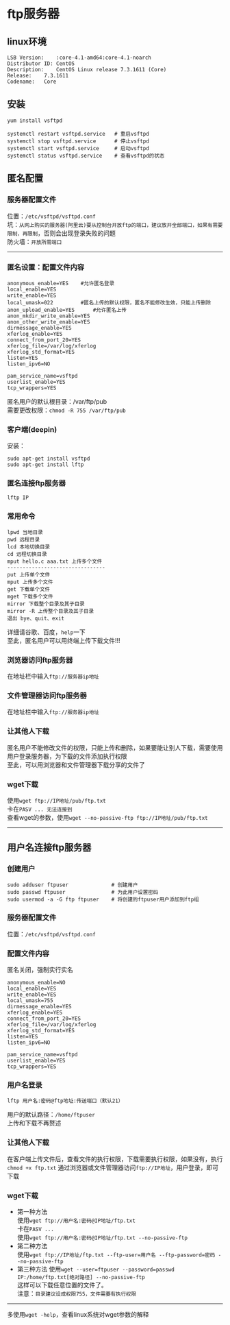 # ftp服务器

## linux环境  
```
LSB Version:    :core-4.1-amd64:core-4.1-noarch
Distributor ID: CentOS
Description:    CentOS Linux release 7.3.1611 (Core) 
Release:    7.3.1611
Codename:   Core
```
## 安装  
```
yum install vsftpd

systemctl restart vsftpd.service   # 重启vsftpd
systemctl stop vsftpd.service      # 停止vsftpd
systemctl start vsftpd.service     # 启动vsftpd
systemctl status vsftpd.service    # 查看vsftpd的状态
```

## 匿名配置
### 服务器配置文件  
位置：`/etc/vsftpd/vsftpd.conf`  
坑：`从网上购买的服务器(阿里云)要从控制台开放ftp的端口，建议放开全部端口，如果有需要限制，再限制`，否则会出现登录失败的问题  
防火墙：`开放所需端口`

-------------------------
### 匿名设置：配置文件内容  
```
anonymous_enable=YES    #允许匿名登录
local_enable=YES
write_enable=YES
local_umask=022         #匿名上传的默认权限，匿名不能修改生效，只能上传删除     
anon_upload_enable=YES      #允许匿名上传
anon_mkdir_write_enable=YES
anon_other_write_enable=YES
dirmessage_enable=YES
xferlog_enable=YES
connect_from_port_20=YES
xferlog_file=/var/log/xferlog
xferlog_std_format=YES
listen=YES
listen_ipv6=NO

pam_service_name=vsftpd
userlist_enable=YES
tcp_wrappers=YES
```
匿名用户的默认根目录：/var/ftp/pub  
需要更改权限：`chmod -R 755 /var/ftp/pub`
### 客户端(deepin)
安装：  
```
sudo apt-get install vsftpd
sudo apt-get install lftp
```
### 匿名连接ftp服务器
```
lftp IP
```
### 常用命令
```
lpwd 当地目录
pwd 远程目录
lcd 本地切换目录
cd 远程切换目录
mput hello.c aaa.txt 上传多个文件
--------------------------------
put 上传单个文件
mput 上传多个文件
get 下载单个文件
mget 下载多个文件
mirror 下载整个目录及其子目录
mirror -R 上传整个目录及其子目录
退出 bye、quit、exit
```
详细请谷歌、百度，`help`一下  
至此，匿名用户可以用终端上传下载文件!!!  
### 浏览器访问ftp服务器
在地址栏中输入`ftp://服务器ip地址`
### 文件管理器访问ftp服务器
在地址栏中输入`ftp://服务器ip地址`
### 让其他人下载
匿名用户不能修改文件的权限，只能上传和删除，如果要能让别人下载，需要使用用户登录服务器，为下载的文件添加执行权限  
至此，可以用浏览器和文件管理器下载分享的文件了
### wget下载
使用`wget ftp://IP地址/pub/ftp.txt`  
卡在`PASV ... 无法连接到`  
查看wget的参数，使用`wget --no-passive-ftp ftp://IP地址/pub/ftp.txt`  

----------------------------------

## 用户名连接ftp服务器
### 创建用户
```
sudo adduser ftpuser              # 创建用户
sudo passwd ftpuser               # 为此用户设置密码
sudo usermod -a -G ftp ftpuser    # 将创建的ftpuser用户添加到ftp组
```
### 服务器配置文件  
位置：`/etc/vsftpd/vsftpd.conf`  
### 配置文件内容
匿名关闭，强制实行实名  
```
anonymous_enable=NO
local_enable=YES
write_enable=YES
local_umask=755
dirmessage_enable=YES
xferlog_enable=YES
connect_from_port_20=YES
xferlog_file=/var/log/xferlog
xferlog_std_format=YES
listen=YES
listen_ipv6=NO

pam_service_name=vsftpd
userlist_enable=YES
tcp_wrappers=YES
```
### 用户名登录
```
lftp 用户名:密码@ftp地址:传送端口（默认21）
```
用户的默认路径：`/home/ftpuser`  
上传和下载不再赘述  
### 让其他人下载
在客户端上传文件后，查看文件的执行权限，下载需要执行权限，如果没有，执行`chmod +x ftp.txt`  通过浏览器或文件管理器访问`ftp://IP地址`，用户登录，即可下载  
### wget下载
 - 第一种方法  
使用`wget ftp://用户名:密码@IP地址/ftp.txt`  
卡在`PASV ...`  
使用`wget ftp://用户名:密码@IP地址/ftp.txt --no-passive-ftp`
 - 第二种方法  
使用`wget ftp://IP地址/ftp.txt --ftp-user=用户名 --ftp-password=密码 --no-passive-ftp`  
 - 第三种方法
使用`wget --user=ftpuser --password=passwd IP:/home/ftp.txt[绝对路径] --no-passive-ftp`  
这样可以下载任意位置的文件了。   
注意：`目录建议设成权限755，文件需要有执行权限`

-------------------------------

多使用`wget -help`，查看linux系统对wget参数的解释   
